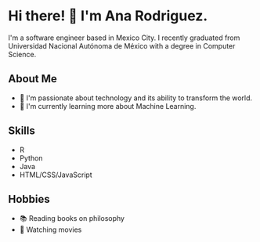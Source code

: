 # Hi there! 👋 I'm Ana Rodriguez.

I'm a software engineer based in Mexico City. I recently graduated from Universidad Nacional Autónoma de México with a degree in Computer Science.

## About Me

- 🚀 I'm passionate about technology and its ability to transform the world.
- 🌱 I'm currently learning more about Machine Learning.

## Skills

- R
- Python
- Java
- HTML/CSS/JavaScript

## Hobbies

- 📚 Reading books on philosophy
- 🎥 Watching movies

